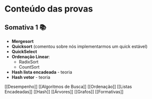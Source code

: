 # Conteúdo das provas

## Somativa 1 📚
- **Mergesort**
- **Quicksort** (comentou sobre nós implementarmos um quick estável)
- **QuickSelect**
- **Ordenação Linear**:
  - RadixSort
  - CountSort
- **Hash lista encadeada** - teoria
- **Hash vetor** - teoria

[[Desempenho]]
[[Algoritmos de Busca]]
[[Ordenação]]
[[Listas Encadeadas]]
[[Hash]]
[[Árvores]]
[[Grafos]]
[[Formativas]]
